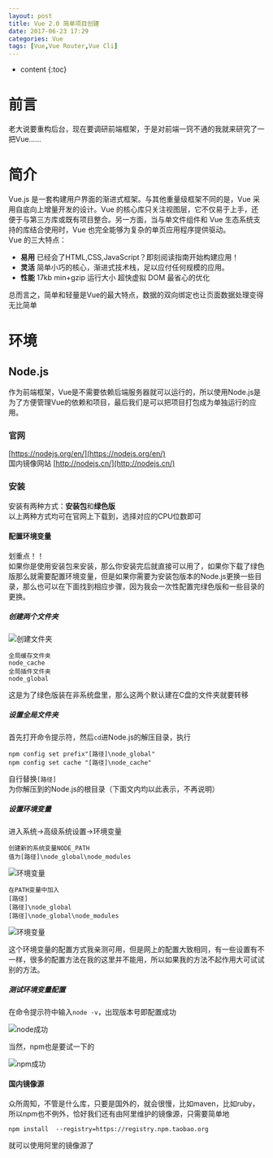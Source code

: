 ```yaml
---
layout: post
title: Vue 2.0 简单项目创建
date: 2017-06-23 17:29
categories: Vue
tags: [Vue,Vue Router,Vue Cli]
---
```


* content
{:toc}

# 前言
老大说要重构后台，现在要调研前端框架，于是对前端一窍不通的我就来研究了一把Vue……

# 简介
Vue.js 是一套构建用户界面的渐进式框架。与其他重量级框架不同的是，Vue 采用自底向上增量开发的设计。Vue 的核心库只关注视图层，它不仅易于上手，还便于与第三方库或既有项目整合。另一方面，当与单文件组件和 Vue 生态系统支持的库结合使用时，Vue 也完全能够为复杂的单页应用程序提供驱动。  
Vue 的三大特点：
- **易用**
已经会了HTML,CSS,JavaScript？即刻阅读指南开始构建应用！
- **灵活**
简单小巧的核心，渐进式技术栈，足以应付任何规模的应用。
- **性能**
17kb min+gzip 运行大小
超快虚拟 DOM 
最省心的优化

总而言之，简单和轻量是Vue的最大特点，数据的双向绑定也让页面数据处理变得无比简单

# 环境
## Node.js
作为前端框架，Vue是不需要依赖后端服务器就可以运行的，所以使用Node.js是为了方便管理Vue的依赖和项目，最后我们是可以把项目打包成为单独运行的应用。
### 官网
[https://nodejs.org/en/](https://nodejs.org/en/)  
国内镜像网站 [http://nodejs.cn/](http://nodejs.cn/)
### 安装
安装有两种方式：**安装包**和**绿色版**  
以上两种方式均可在官网上下载到，选择对应的CPU位数即可
#### 配置环境变量
划重点！！  
如果你是使用安装包来安装，那么你安装完后就直接可以用了，如果你下载了绿色版那么就需要配置环境变量，但是如果你需要为安装包版本的Node.js更换一些目录，那么也可以在下面找到相应步骤，因为我会一次性配置完绿色版和一些目录的更换。
##### 创建两个文件夹
![][1]
```
全局缓存文件夹
node_cache
全局插件文件夹
node_global
```
这是为了绿色版装在非系统盘里，那么这两个默认建在C盘的文件夹就要转移
##### 设置全局文件夹
首先打开命令提示符，然后`cd`进Node.js的解压目录，执行
```
npm config set prefix"[路径]\node_global"
npm config set cache "[路径]\node_cache"
```
自行替换`[路径]`为你解压到的Node.js的根目录（下面文内均以此表示，不再说明）
##### 设置环境变量
进入系统→高级系统设置→环境变量
```
创建新的系统变量NODE_PATH
值为[路径]\node_global\node_modules
```

![][2]
```
在PATH变量中加入
[路径]
[路径]\node_global
[路径]\node_global\node_modules
```
![][3]

这个环境变量的配置方式我亲测可用，但是网上的配置大致相同，有一些设置有不一样，很多的配置方法在我的这里并不能用，所以如果我的方法不起作用大可试试别的方法。
##### 测试环境变量配置
在命令提示符中输入`node -v`，出现版本号即配置成功

![][4]

当然，npm也是要试一下的

![][5]

#### 国内镜像源
众所周知，不管是什么库，只要是国外的，就会很慢，比如maven，比如ruby，所以npm也不例外，恰好我们还有由阿里维护的镜像源，只需要简单地
```
npm install  --registry=https://registry.npm.taobao.org
```
就可以使用阿里的镜像源了


  [1]: https://www.github.com/lanyuanxiaoyao/GitGallery/raw/master/Ashampoo_Snap_2017%E5%B9%B46%E6%9C%8823%E6%97%A5_17h45m51s_001_.png "创建文件夹"
  [2]: https://www.github.com/lanyuanxiaoyao/GitGallery/raw/master/Ashampoo_Snap_2017%E5%B9%B46%E6%9C%8823%E6%97%A5_17h59m53s_002_.png "环境变量"
  [3]: https://www.github.com/lanyuanxiaoyao/GitGallery/raw/master/Ashampoo_Snap_2017%E5%B9%B46%E6%9C%8823%E6%97%A5_18h06m58s_004_.png "环境变量"
  [4]: https://www.github.com/lanyuanxiaoyao/GitGallery/raw/master/Ashampoo_Snap_2017%E5%B9%B46%E6%9C%8823%E6%97%A5_18h10m50s_005_.png "node成功"
  [5]: https://www.github.com/lanyuanxiaoyao/GitGallery/raw/master/Ashampoo_Snap_2017%E5%B9%B46%E6%9C%8823%E6%97%A5_18h12m25s_006_.png "npm成功"